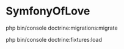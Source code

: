 # SymfonyOfLove

php bin/console doctrine:migrations:migrate

php bin/console doctrine:fixtures:load